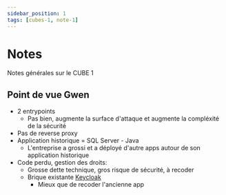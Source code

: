 ```yaml
---
sidebar_position: 1
tags: [cubes-1, note-1]
---
```


# Notes

Notes générales sur le CUBE 1

## Point de vue Gwen

- 2 entrypoints
  - Pas bien, augmente la surface d'attaque et augmente la compléxité de la sécurité
- Pas de reverse proxy
- Application historique = SQL Server - Java
  - L'entreprise a grossi et a déployé d'autre apps autour de son application historique
- Code perdu, gestion des droits:
  - Grosse dette technique, gros risque de sécurité, à recoder
  - Brique existante [Keycloak](https://www.keycloak.org/)
    - Mieux que de recoder l'ancienne app
